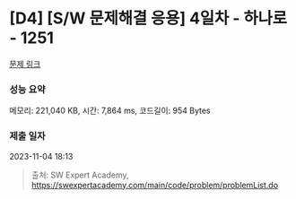 # [D4] [S/W 문제해결 응용] 4일차 - 하나로 - 1251 

[문제 링크](https://swexpertacademy.com/main/code/problem/problemDetail.do?contestProbId=AV15StKqAQkCFAYD) 

### 성능 요약

메모리: 221,040 KB, 시간: 7,864 ms, 코드길이: 954 Bytes

### 제출 일자

2023-11-04 18:13



> 출처: SW Expert Academy, https://swexpertacademy.com/main/code/problem/problemList.do